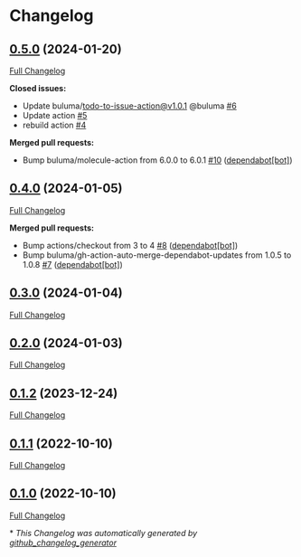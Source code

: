 # Changelog

## [0.5.0](https://github.com/buluma/ansible-role-crun/tree/0.5.0) (2024-01-20)

[Full Changelog](https://github.com/buluma/ansible-role-crun/compare/0.4.0...0.5.0)

**Closed issues:**

- Update buluma/todo-to-issue-action@v1.0.1 @buluma [\#6](https://github.com/buluma/ansible-role-crun/issues/6)
- Update action [\#5](https://github.com/buluma/ansible-role-crun/issues/5)
- rebuild action [\#4](https://github.com/buluma/ansible-role-crun/issues/4)

**Merged pull requests:**

- Bump buluma/molecule-action from 6.0.0 to 6.0.1 [\#10](https://github.com/buluma/ansible-role-crun/pull/10) ([dependabot[bot]](https://github.com/apps/dependabot))

## [0.4.0](https://github.com/buluma/ansible-role-crun/tree/0.4.0) (2024-01-05)

[Full Changelog](https://github.com/buluma/ansible-role-crun/compare/0.3.0...0.4.0)

**Merged pull requests:**

- Bump actions/checkout from 3 to 4 [\#8](https://github.com/buluma/ansible-role-crun/pull/8) ([dependabot[bot]](https://github.com/apps/dependabot))
- Bump buluma/gh-action-auto-merge-dependabot-updates from 1.0.5 to 1.0.8 [\#7](https://github.com/buluma/ansible-role-crun/pull/7) ([dependabot[bot]](https://github.com/apps/dependabot))

## [0.3.0](https://github.com/buluma/ansible-role-crun/tree/0.3.0) (2024-01-04)

[Full Changelog](https://github.com/buluma/ansible-role-crun/compare/0.2.0...0.3.0)

## [0.2.0](https://github.com/buluma/ansible-role-crun/tree/0.2.0) (2024-01-03)

[Full Changelog](https://github.com/buluma/ansible-role-crun/compare/0.1.2...0.2.0)

## [0.1.2](https://github.com/buluma/ansible-role-crun/tree/0.1.2) (2023-12-24)

[Full Changelog](https://github.com/buluma/ansible-role-crun/compare/0.1.1...0.1.2)

## [0.1.1](https://github.com/buluma/ansible-role-crun/tree/0.1.1) (2022-10-10)

[Full Changelog](https://github.com/buluma/ansible-role-crun/compare/0.1.0...0.1.1)

## [0.1.0](https://github.com/buluma/ansible-role-crun/tree/0.1.0) (2022-10-10)

[Full Changelog](https://github.com/buluma/ansible-role-crun/compare/647226f444407c0ee5ff62ec9a65c557b36a9516...0.1.0)



\* *This Changelog was automatically generated by [github_changelog_generator](https://github.com/github-changelog-generator/github-changelog-generator)*

